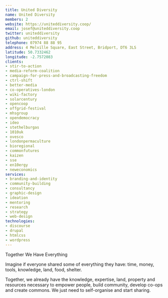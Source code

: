```yaml
---
title: United Diversity
name: United Diversity
members: 2
website: https://uniteddiversity.coop/
email: josef@uniteddiversity.coop
twitter: uniteddiversity
github: uniteddiversity
telephone: 07974 88 88 95
address: 4 Melville Square, East Street, Bridport, DT6 3LS
latitude: 50.7332462
longitude: -2.7572083
clients:
- stir-to-action
- media-reform-coalition
- campaign-for-press-and-broadcasting-freedom
- ctrl-shift
- better-media
- co-operatives-london
- wiki-factory
- solarcentury
- opencoop
- offgrid-festival
- mhsgroup
- opendemocracy
- ideo
- stethelburgas
- 1010uk
- ovesco
- londonpermaculture
- bioregional
- commonfutures
- kaizen
- sse
- en10ergy
- neweconomics
services:
- branding-and-identity
- community-building
- consultancy
- graphic-design
- ideation
- mentoring
- research
- strategy
- web-design
technologies:
- discourse
- drupal
- htmlcss
- wordpress
---
```


Together We Have Everything

Imagine if everyone shared some of everything they have: time, money, tools, knowledge, land, food, shelter.

Together, we already have the knowledge, expertise, land, property and resources necessary to empower people, build community, develop co-ops and create commons. We just need to self-organise and start sharing.
